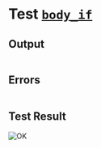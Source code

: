 # Test [`body_if`](../doc/tests/statement_usage.md#L616)

## Output

```,plain
```

## Errors

```,plain
```

## Test Result

![OK](../doc/tests/.test/body_if.png)
